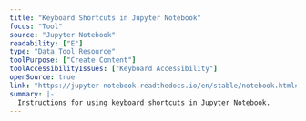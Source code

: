 ```yaml
---
title: "Keyboard Shortcuts in Jupyter Notebook"
focus: "Tool"
source: "Jupyter Notebook"
readability: ["E"]
type: "Data Tool Resource"
toolPurpose: ["Create Content"]
toolAccessibilityIssues: ["Keyboard Accessibility"]
openSource: true
link: "https://jupyter-notebook.readthedocs.io/en/stable/notebook.html#keyboard-shortcuts"
summary: |-
  Instructions for using keyboard shortcuts in Jupyter Notebook.
---
```


